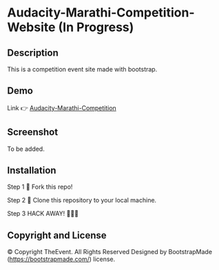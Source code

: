 # Audacity-Marathi-Competition-Website (In Progress)

## Description

This is a competition event site made with bootstrap.

## Demo

Link 👉 [Audacity-Marathi-Competition](https://kaustubhk24.github.io/Audacity-Marathi-Competition-Website/)

## Screenshot

To be added.

## Installation

Step 1
🍴 Fork this repo!

Step 2
👯 Clone this repository to your local machine.

Step 3
HACK AWAY! 🔨🔨🔨

## Copyright and License

© Copyright TheEvent. All Rights Reserved
Designed by BootstrapMade (https://bootstrapmade.com/) license.
